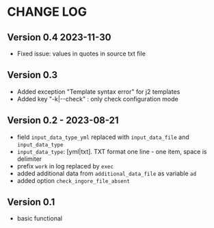 # CHANGE LOG

## Version 0.4  2023-11-30
- Fixed issue: values in quotes in source txt file

## Version 0.3 
 - Added exception "Template syntax error" for j2 templates
 - Added key "-k|--check" : only check configuration mode

## Version 0.2 - 2023-08-21
  - field `input_data_type_yml` replaced with `input_data_file` and `input_data_type`
  - `input_data_type`: [yml|txt]. TXT format one line - one item, space is delimiter 
  - prefix `work` in log replaced by `exec`
  - added additional data from `additional_data_file` as variable `ad` 
  - added option `check_ingore_file_absent`

## Version 0.1 
  - basic functional